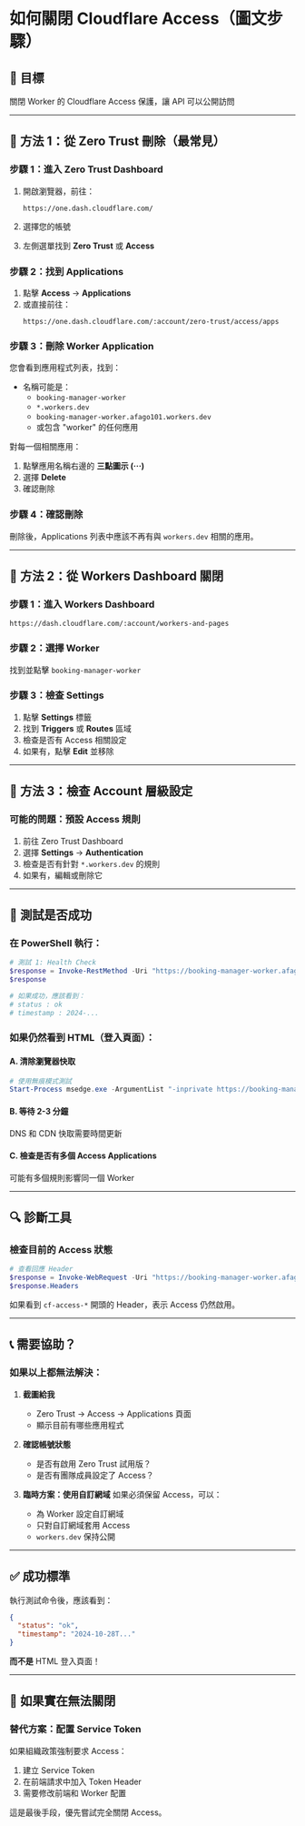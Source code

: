 # 如何關閉 Cloudflare Access（圖文步驟）

## 🎯 目標
關閉 Worker 的 Cloudflare Access 保護，讓 API 可以公開訪問

---

## 📍 方法 1：從 Zero Trust 刪除（最常見）

### 步驟 1：進入 Zero Trust Dashboard

1. 開啟瀏覽器，前往：
   ```
   https://one.dash.cloudflare.com/
   ```

2. 選擇您的帳號

3. 左側選單找到 **Zero Trust** 或 **Access**

### 步驟 2：找到 Applications

1. 點擊 **Access** → **Applications**
2. 或直接前往：
   ```
   https://one.dash.cloudflare.com/:account/zero-trust/access/apps
   ```

### 步驟 3：刪除 Worker Application

您會看到應用程式列表，找到：
- 名稱可能是：
  - `booking-manager-worker`
  - `*.workers.dev`
  - `booking-manager-worker.afago101.workers.dev`
  - 或包含 "worker" 的任何應用

對每一個相關應用：
1. 點擊應用名稱右邊的 **三點圖示 (···)**
2. 選擇 **Delete**
3. 確認刪除

### 步驟 4：確認刪除

刪除後，Applications 列表中應該不再有與 `workers.dev` 相關的應用。

---

## 📍 方法 2：從 Workers Dashboard 關閉

### 步驟 1：進入 Workers Dashboard

```
https://dash.cloudflare.com/:account/workers-and-pages
```

### 步驟 2：選擇 Worker

找到並點擊 `booking-manager-worker`

### 步驟 3：檢查 Settings

1. 點擊 **Settings** 標籤
2. 找到 **Triggers** 或 **Routes** 區域
3. 檢查是否有 Access 相關設定
4. 如果有，點擊 **Edit** 並移除

---

## 📍 方法 3：檢查 Account 層級設定

### 可能的問題：預設 Access 規則

1. 前往 Zero Trust Dashboard
2. 選擇 **Settings** → **Authentication**
3. 檢查是否有針對 `*.workers.dev` 的規則
4. 如果有，編輯或刪除它

---

## 🧪 測試是否成功

### 在 PowerShell 執行：

```powershell
# 測試 1: Health Check
$response = Invoke-RestMethod -Uri "https://booking-manager-worker.afago101.workers.dev/api/health"
$response

# 如果成功，應該看到：
# status : ok
# timestamp : 2024-...
```

### 如果仍然看到 HTML（登入頁面）：

#### A. 清除瀏覽器快取
```powershell
# 使用無痕模式測試
Start-Process msedge.exe -ArgumentList "-inprivate https://booking-manager-worker.afago101.workers.dev/api/health"
```

#### B. 等待 2-3 分鐘
DNS 和 CDN 快取需要時間更新

#### C. 檢查是否有多個 Access Applications
可能有多個規則影響同一個 Worker

---

## 🔍 診斷工具

### 檢查目前的 Access 狀態

```powershell
# 查看回應 Header
$response = Invoke-WebRequest -Uri "https://booking-manager-worker.afago101.workers.dev/api/health" -UseBasicParsing
$response.Headers
```

如果看到 `cf-access-*` 開頭的 Header，表示 Access 仍然啟用。

---

## 📞 需要協助？

### 如果以上都無法解決：

1. **截圖給我**
   - Zero Trust → Access → Applications 頁面
   - 顯示目前有哪些應用程式

2. **確認帳號狀態**
   - 是否有啟用 Zero Trust 試用版？
   - 是否有團隊成員設定了 Access？

3. **臨時方案：使用自訂網域**
   如果必須保留 Access，可以：
   - 為 Worker 設定自訂網域
   - 只對自訂網域套用 Access
   - `workers.dev` 保持公開

---

## ✅ 成功標準

執行測試命令後，應該看到：

```json
{
  "status": "ok",
  "timestamp": "2024-10-28T..."
}
```

**而不是** HTML 登入頁面！

---

## 🚨 如果實在無法關閉

### 替代方案：配置 Service Token

如果組織政策強制要求 Access：

1. 建立 Service Token
2. 在前端請求中加入 Token Header
3. 需要修改前端和 Worker 配置

這是最後手段，優先嘗試完全關閉 Access。

